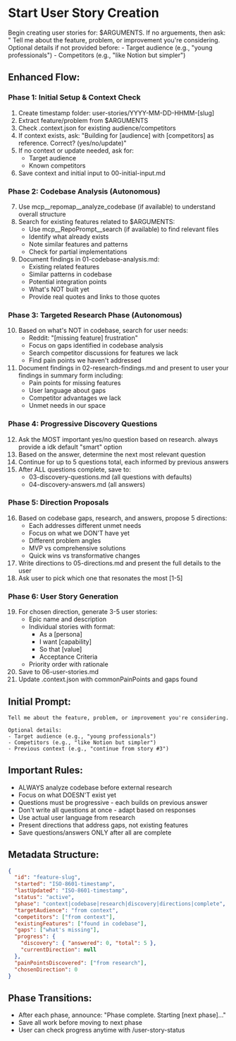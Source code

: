 # Start User Story Creation

Begin creating user stories for: $ARGUMENTS. If no arguements, then ask: "  Tell me about the feature, problem, or improvement you're considering.  Optional details if not provided before:  - Target audience (e.g., "young professionals")  - Competitors (e.g., "like Notion but simpler")

## Enhanced Flow:

### Phase 1: Initial Setup & Context Check
1. Create timestamp folder: user-stories/YYYY-MM-DD-HHMM-[slug]
2. Extract feature/problem from $ARGUMENTS
3. Check .context.json for existing audience/competitors
4. If context exists, ask: "Building for [audience] with [competitors] as reference. Correct? (yes/no/update)"
5. If no context or update needed, ask for:
   - Target audience
   - Known competitors
6. Save context and initial input to 00-initial-input.md

### Phase 2: Codebase Analysis (Autonomous)
7. Use mcp__repomap__analyze_codebase (if available) to understand overall structure
8. Search for existing features related to $ARGUMENTS:
   - Use mcp__RepoPrompt__search (if available) to find relevant files
   - Identify what already exists
   - Note similar features and patterns
   - Check for partial implementations
9. Document findings in 01-codebase-analysis.md:
   - Existing related features
   - Similar patterns in codebase
   - Potential integration points
   - What's NOT built yet
   - Provide real quotes and links to those quotes

### Phase 3: Targeted Research Phase (Autonomous)
10. Based on what's NOT in codebase, search for user needs:
    - Reddit: "[missing feature] frustration"
    - Focus on gaps identified in codebase analysis
    - Search competitor discussions for features we lack
    - Find pain points we haven't addressed
11. Document findings in 02-research-findings.md and present to user your findings in summary form including:
    - Pain points for missing features
    - User language about gaps
    - Competitor advantages we lack
    - Unmet needs in our space

### Phase 4: Progressive Discovery Questions
12. Ask the MOST important yes/no question based on research. always provide a idk default "smart" option
13. Based on the answer, determine the next most relevant question
14. Continue for up to 5 questions total, each informed by previous answers
15. After ALL questions complete, save to:
    - 03-discovery-questions.md (all questions with defaults)
    - 04-discovery-answers.md (all answers)

### Phase 5: Direction Proposals
16. Based on codebase gaps, research, and answers, propose 5 directions:
    - Each addresses different unmet needs
    - Focus on what we DON'T have yet
    - Different problem angles
    - MVP vs comprehensive solutions
    - Quick wins vs transformative changes
17. Write directions to 05-directions.md and present the full details to the user
18. Ask user to pick which one that resonates the most [1-5]

### Phase 6: User Story Generation
19. For chosen direction, generate 3-5 user stories:
    - Epic name and description
    - Individual stories with format:
      - As a [persona]
      - I want [capability]
      - So that [value]
      - Acceptance Criteria
    - Priority order with rationale
20. Save to 06-user-stories.md
21. Update .context.json with commonPainPoints and gaps found

## Initial Prompt:
```
Tell me about the feature, problem, or improvement you're considering.

Optional details:
- Target audience (e.g., "young professionals")
- Competitors (e.g., "like Notion but simpler")
- Previous context (e.g., "continue from story #3")
```

## Important Rules:
- ALWAYS analyze codebase before external research
- Focus on what DOESN'T exist yet
- Questions must be progressive - each builds on previous answer
- Don't write all questions at once - adapt based on responses
- Use actual user language from research
- Present directions that address gaps, not existing features
- Save questions/answers ONLY after all are complete

## Metadata Structure:
```json
{
  "id": "feature-slug",
  "started": "ISO-8601-timestamp",
  "lastUpdated": "ISO-8601-timestamp",
  "status": "active",
  "phase": "context|codebase|research|discovery|directions|complete",
  "targetAudience": "from context",
  "competitors": ["from context"],
  "existingFeatures": ["found in codebase"],
  "gaps": ["what's missing"],
  "progress": {
    "discovery": { "answered": 0, "total": 5 },
    "currentDirection": null
  },
  "painPointsDiscovered": ["from research"],
  "chosenDirection": 0
}
```

## Phase Transitions:
- After each phase, announce: "Phase complete. Starting [next phase]..."
- Save all work before moving to next phase
- User can check progress anytime with /user-story-status
